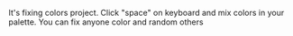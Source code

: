 It's fixing colors project. Click "space" on keyboard and mix colors in your palette. You can fix anyone color and random others
